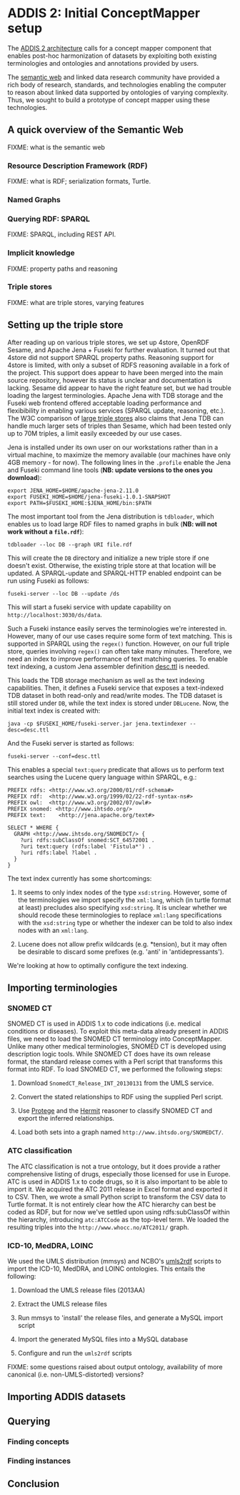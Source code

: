 ADDIS 2: Initial ConceptMapper setup
====================================

The [ADDIS 2 architecture][architecture] calls for a concept mapper component
that enables post-hoc harmonization of datasets by exploiting both existing
terminologies and ontologies and annotations provided by users.

The [semantic web][semanticweb] and linked data research community have
provided a rich body of research, standards, and technologies enabling the
computer to reason about linked data supported by ontologies of varying
complexity. Thus, we sought to build a prototype of concept mapper using
these technologies.

A quick overview of the Semantic Web
------------------------------------

FIXME: what is the semantic web

### Resource Description Framework (RDF) ###

FIXME: what is RDF; serialization formats, Turtle.

### Named Graphs ###

### Querying RDF: SPARQL ###

FIXME: SPARQL, including REST API.

### Implicit knowledge ###

FIXME: property paths and reasoning

### Triple stores ###

FIXME: what are triple stores, varying features

Setting up the triple store
---------------------------

After reading up on various triple stores, we set up 4store, OpenRDF Sesame,
and Apache Jena + Fuseki for further evaluation.  It turned out that 4store
did not support SPARQL property paths. Reasoning support for 4store is
limited, with only a subset of RDFS reasoning available in a fork of the
project. This support does appear to have been merged into the main source
repository, however its status is unclear and documentation is lacking.
Sesame did appear to have the right feature set, but we had trouble loading
the largest terminologies. Apache Jena with TDB storage and the Fuseki web
frontend offered acceptable loading performance and flexibibility in enabling
various services (SPARQL update, reasoning, etc.). The W3C comparison of
[large triple stores][large] also claims that Jena TDB can handle much larger
sets of triples than Sesame, which had been tested only up to 70M triples,
a limit easily exceeded by our use cases.

Jena is installed under its own user on our workstations rather than
in a virtual machine, to maximize the memory available (our machines have
only 4GB memory - for now). The following lines in the `.profile` enable the
Jena and Fuseki command line tools (**NB: update versions to the ones you download**):

    export JENA_HOME=$HOME/apache-jena-2.11.0
    export FUSEKI_HOME=$HOME/jena-fuseki-1.0.1-SNAPSHOT
    export PATH=$FUSEKI_HOME:$JENA_HOME/bin:$PATH

The most important tool from the Jena distribution is `tdbloader`, which
enables us to load large RDF files to named graphs in bulk (**NB: will not work without a `file.rdf`**):

    tdbloader --loc DB --graph URI file.rdf

This will create the `DB` directory and initialize a new triple store if one doesn't exist. Otherwise, the existing triple store at that location will be updated. A SPARQL-update and SPARQL-HTTP enabled endpoint can be run using Fuseki as follows:

    fuseki-server --loc DB --update /ds

This will start a fuseki service with update capability on
`http://localhost:3030/ds/data`.

Such a Fuseki instance easily serves the terminologies we're interested in.
However, many of our use cases require some form of text matching. This is
supported in SPARQL using the `regex()` function. However, on our full triple
store, queries involving `regex()` can often take many minutes. Therefore, we
need an index to improve performance of text matching queries. To enable text indexing, a custom Jena assembler definition [desc.ttl](desc.ttl) is
needed.

This loads the TDB storage mechanism as well as the text indexing
capabilities. Then, it defines a Fuseki service that exposes a text-indexed
TDB dataset in both read-only and read/write modes. The TDB dataset is still
stored under `DB`, while the text index is stored under `DBLucene`. Now, the
initial text index is created with:

    java -cp $FUSEKI_HOME/fuseki-server.jar jena.textindexer --desc=desc.ttl

And the Fuseki server is started as follows:

    fuseki-server --conf=desc.ttl

This enables a special `text:query` predicate that allows us to perform text
searches using the Lucene query language within SPARQL, e.g.:

    PREFIX rdfs: <http://www.w3.org/2000/01/rdf-schema#>
    PREFIX rdf:  <http://www.w3.org/1999/02/22-rdf-syntax-ns#>
    PREFIX owl:  <http://www.w3.org/2002/07/owl#>
    PREFIX snomed: <http://www.ihtsdo.org/>
    PREFIX text:    <http://jena.apache.org/text#> 

    SELECT * WHERE {
      GRAPH <http://www.ihtsdo.org/SNOMEDCT/> {
        ?uri rdfs:subClassOf snomed:SCT_64572001 .
        ?uri text:query (rdfs:label 'Fistula*') .
        ?uri rdfs:label ?label .
      }
    }

The text index currently has some shortcomings:

 1. It seems to only index nodes of the type `xsd:string`. However, some of the terminologies we import specify the `xml:lang`, which (in turtle format at least) precludes also specifying `xsd:string`. It is unclear whether we should recode these terminologies to replace `xml:lang` specifications with the `xsd:string` type or whether the indexer can be told to also index nodes with an `xml:lang`.

 2. Lucene does not allow prefix wildcards (e.g. *tension), but it may often be desirable to discard some prefixes (e.g. 'anti' in 'antidepressants').

We're looking at how to optimally configure the text indexing.

Importing terminologies
-----------------------

### SNOMED CT

SNOMED CT is used in ADDIS 1.x to code indications (i.e. medical conditions
or diseases). To exploit this meta-data already present in ADDIS files, we
need to load the SNOMED CT terminology into ConceptMapper. Unlike many other
medical terminologies, SNOMED CT is developed using description logic tools.
While SNOMED CT does have its own release format, the standard release comes
with a Perl script that transforms this format into RDF. To load SNOMED CT,
we performed the following steps:

 1. Download `SnomedCT_Release_INT_20130131` from the UMLS service.

 2. Convert the stated relationships to RDF using the supplied Perl script.

 3. Use [Protege][protege] and the [Hermit][hermit] reasoner to classify SNOMED CT and export the inferred relationships.

 4. Load both sets into a graph named `http://www.ihtsdo.org/SNOMEDCT/`.

### ATC classification

The ATC classification is not a true ontology, but it does provide a rather
comprehensive listing of drugs, especially those licensed for use in Europe.
ATC is used in ADDIS 1.x to code drugs, so it is also important to be able to
import it. We acquired the ATC 2011 release in Excel format and exported it
to CSV. Then, we wrote a small Python script to transform the CSV data to
Turtle format. It is not entirely clear how the ATC hierarchy can best be
coded as RDF, but for now we've settled upon using rdfs:subClassOf within the
hierarchy, introducing `atc:ATCCode` as the top-level term. We loaded the resulting triples into the `http://www.whocc.no/ATC2011/` graph.

### ICD-10, MedDRA, LOINC

We used the UMLS distribution (mmsys) and NCBO's [umls2rdf][umls2rdf] scripts to import the ICD-10, MedDRA, and LOINC ontologies. This entails the following:

 1. Download the UMLS release files (2013AA)

 2. Extract the UMLS release files

 3. Run mmsys to 'install' the release files, and generate a MySQL import script

 4. Import the generated MySQL files into a MySQL database

 5. Configure and run the `umls2rdf` scripts
 
FIXME: some questions raised about output ontology, availability of more canonical (i.e. non-UMLS-distorted) versions?

Importing ADDIS datasets
------------------------

Querying
--------

### Finding concepts ###

### Finding instances ###

Conclusion
----------

[architecture]: http://drugis.org/files/20130319-addis2-architecture.pdf
	"ADDIS 2.x Requirements and Architecture"
[semanticweb]: http://www.w3.org/2001/sw/
    "W3C Semantic Web Activity Homepage"
[large]: http://www.w3.org/wiki/LargeTripleStores
    "Large Triple Stores"
[jena-text]: http://jena.apache.org/documentation/query/text-query.html
    "Text searches with SPARQL"
[protege]: http://protege.stanford.edu/
    "Ontology editor and knowledge-base framework"
[hermit]: http://hermit-reasoner.com/
    "Reasoner for ontologies"
[umls2rdf]: https://github.com/ncbo/umls2rdf
    "Take the MYSQL Unified Medical Language System (UMLS) database to convert the ontologies to RDF using OWL and SKOS as main schemas."